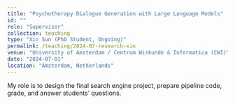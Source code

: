 ```yaml
---
title: "Psychotherapy Dialogue Generation with Large Language Models"
id: ""
role: "Supervisor"
collection: teaching
type: "Xin Sun (PhD Student, Ongoing)"
permalink: /teaching/2024-07-research-xin
venue: "University of Amsterdam / Centrum Wiskunde & Informatica (CWI)"
date: "2024-07-01"
location: "Amsterdam, Netherlands"
---
```


My role is to design the final search engine project, prepare pipeline code, grade, and answer students’ questions.